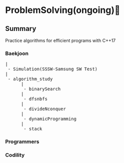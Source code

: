# ProblemSolving(ongoing):wrench:

## Summary

Practice algorithms for efficient programs with C++17

### Baekjoon
<pre>
|
 - Simulation(SSSW-Samsung SW Test)
|
 - algorithm_study
      |
       - binarySearch
      |
       - dfsnbfs
      |
       - divideNconquer
      |
       - dynamicProgramming
      |
       - stack
</pre>
### Programmers

### Codility
